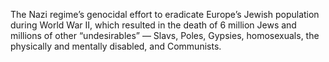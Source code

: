 The Nazi regime’s genocidal effort to eradicate Europe’s Jewish population during World War II, which resulted in the death of 6 million Jews and millions of other “undesirables” — Slavs, Poles, Gypsies, homosexuals, the physically and mentally disabled, and Communists.